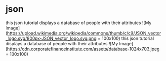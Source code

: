 # json
this json tutorial displays a database of people with their attributes
![My Image](https://upload.wikimedia.org/wikipedia/commons/thumb/c/c9/JSON_vector_logo.svg/800px-JSON_vector_logo.svg.png = 100x100)
this json tutorial displays a database of people with their attributes
![My Image](https://cdn.corporatefinanceinstitute.com/assets/database-1024x703.jpeg = 100x100)